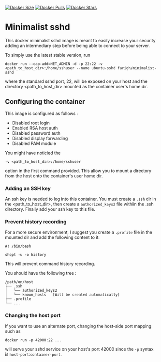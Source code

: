 [![Docker Size](https://images.microbadger.com/badges/image/farigh/minimalist-sshd.svg)](https://hub.docker.com/r/farigh/minimalist-sshd/) [![Docker Pulls](https://img.shields.io/docker/pulls/farigh/minimalist-sshd.svg)](https://hub.docker.com/r/farigh/minimalist-sshd/) [![Docker Stars](https://img.shields.io/docker/stars/farigh/minimalist-sshd.svg?maxAge=2592000)](https://hub.docker.com/r/farigh/minimalist-sshd/)

# Minimalist sshd

This docker minimalist sshd image is meant to easily increase your security adding an intermediary step before being able to connect to your server.

To simply use the latest stable version, run

    docker run --cap-add=NET_ADMIN -d -p 22:22 -v <path_to_host_dir>:/home/sshuser --name ubuntu-sshd farigh/minimalist-sshd

where the standard sshd port, 22, will be exposed on your host and the directory <path_to_host_dir> mounted as the container user's home dir.

## Configuring the container

This image is configured as follows :
  * Disabled root login
  * Enabled RSA host auth
  * Disabled password auth
  * Disabled display forwarding
  * Disabled PAM module

You might have noticied the

    -v <path_to_host_dir>:/home/sshuser

option in the first command provided. This allow you to mount a directory from the host onto the container's user home dir.

### Adding an SSH key

An ssh key is needed to log into this container.
You must create a `.ssh` dir in the <path_to_host_dir>, then create a `authorized_keys2` file withiin the .ssh  directory.
Finally add your ssh key to this file.

### Prevent history recording

For a more secure environment, I suggest you create a `.profile` file in the mounted dir and add the following content to it:

    #! /bin/bash

    shopt -u -o history

This will prevent command history recording.

You should have the following tree :
```
/path/on/host
├── .ssh
│   └── authorized_keys2
│   └── known_hosts   [Will be created automatically]
├── .profile
└── ...
```

### Changing the host port

If you want to use an alternate port, changing the host-side port mapping such as

    docker run -p 42000:22 ...

will serve your sshd service on your host's port 42000 since the `-p` syntax is `host-port`:`container-port`.
